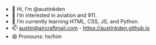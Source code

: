 - 👋 Hi, I’m @austinkden
- 👀 I’m interested in aviation and 911.
- 🌱 I’m currently learning HTML, CSS, JS, and Python.
- 📫 austin@aircraftmail.com  -  https://austinkden.github.io
- 😄 Pronouns: he/him
